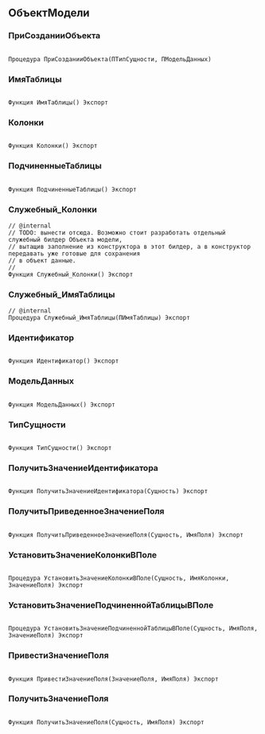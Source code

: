 ## ОбъектМодели

### ПриСозданииОбъекта

```bsl

Процедура ПриСозданииОбъекта(ПТипСущности, ПМодельДанных) 
```

### ИмяТаблицы

```bsl

Функция ИмяТаблицы() Экспорт
```

### Колонки

```bsl

Функция Колонки() Экспорт
```

### ПодчиненныеТаблицы

```bsl

Функция ПодчиненныеТаблицы() Экспорт
```

### Служебный_Колонки

```bsl
// @internal
// TODO: вынести отсюда. Возможно стоит разработать отдельный служебный билдер Объекта модели,
// вытащив заполнение из конструктора в этот билдер, а в конструктор передавать уже готовые для сохранения
// в объект данные.
//
Функция Служебный_Колонки() Экспорт
```

### Служебный_ИмяТаблицы

```bsl
// @internal
Процедура Служебный_ИмяТаблицы(ПИмяТаблицы) Экспорт
```

### Идентификатор

```bsl

Функция Идентификатор() Экспорт
```

### МодельДанных

```bsl

Функция МодельДанных() Экспорт
```

### ТипСущности

```bsl

Функция ТипСущности() Экспорт
```

### ПолучитьЗначениеИдентификатора

```bsl

Функция ПолучитьЗначениеИдентификатора(Сущность) Экспорт
```

### ПолучитьПриведенноеЗначениеПоля

```bsl

Функция ПолучитьПриведенноеЗначениеПоля(Сущность, ИмяПоля) Экспорт
```

### УстановитьЗначениеКолонкиВПоле

```bsl

Процедура УстановитьЗначениеКолонкиВПоле(Сущность, ИмяКолонки, ЗначениеПоля) Экспорт
```

### УстановитьЗначениеПодчиненнойТаблицыВПоле

```bsl

Процедура УстановитьЗначениеПодчиненнойТаблицыВПоле(Сущность, ИмяПоля, ЗначениеПоля) Экспорт
```

### ПривестиЗначениеПоля

```bsl

Функция ПривестиЗначениеПоля(ЗначениеПоля, ИмяПоля) Экспорт
```

### ПолучитьЗначениеПоля

```bsl

Функция ПолучитьЗначениеПоля(Сущность, ИмяПоля) Экспорт
```

